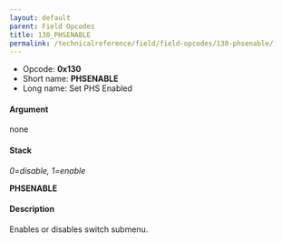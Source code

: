 ```yaml
---
layout: default
parent: Field Opcodes
title: 130_PHSENABLE
permalink: /technicalreference/field/field-opcodes/130-phsenable/
---
```


-   Opcode: **0x130**
-   Short name: **PHSENABLE**
-   Long name: Set PHS Enabled

#### Argument

none

#### Stack

  
*0=disable, 1=enable*

**PHSENABLE**

#### Description

Enables or disables switch submenu.
